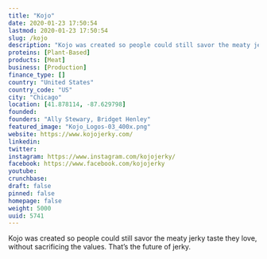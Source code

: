 ```yaml
---
title: "Kojo"
date: 2020-01-23 17:50:54
lastmod: 2020-01-23 17:50:54
slug: /kojo
description: "Kojo was created so people could still savor the meaty jerky taste they love, without sacrificing the values. That’s the future of jerky."
proteins: [Plant-Based]
products: [Meat]
business: [Production]
finance_type: []
country: "United States"
country_code: "US"
city: "Chicago"
location: [41.878114, -87.629798]
founded: 
founders: "Ally Stewary, Bridget Henley"
featured_image: "Kojo_Logos-03_400x.png"
website: https://www.kojojerky.com/
linkedin: 
twitter: 
instagram: https://www.instagram.com/kojojerky/
facebook: https://www.facebook.com/kojojerky
youtube: 
crunchbase: 
draft: false
pinned: false
homepage: false
weight: 5000
uuid: 5741
---
```

Kojo was created so people could still savor the meaty jerky taste they love, without sacrificing the values. That’s the future of jerky.
